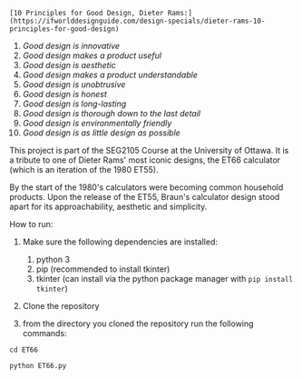 	[10 Principles for Good Design, Dieter Rams:](https://ifworlddesignguide.com/design-specials/dieter-rams-10-principles-for-good-design)

1. *Good design is innovative*
2. *Good design makes a product useful*
3. *Good design is aesthetic*
4. *Good design makes a product understandable*
5. *Good design is unobtrusive*
6. *Good design is honest*
7. *Good design is long-lasting*
8. *Good design is thorough down to the last detail*
9. *Good design is environmentally friendly*
10. *Good design is as little design as possible*

This project is part of the SEG2105 Course at the University of Ottawa. It is a tribute to one of Dieter Rams' most iconic designs, the ET66 calculator (which is an iteration of the 1980 ET55).

By the start of the 1980's calculators were becoming common household products. Upon the release of the ET55, Braun's calculator design stood apart for its approachability, aesthetic and simplicity.



How to run:

1. Make sure the following dependencies are installed:

   1. python 3
   2. pip (recommended to install tkinter)
   3. tkinter (can install via the python package manager with `pip install tkinter`)

2. Clone the repository

3.  from the directory you cloned the repository run the following commands:

   `cd ET66`

   `python ET66.py`